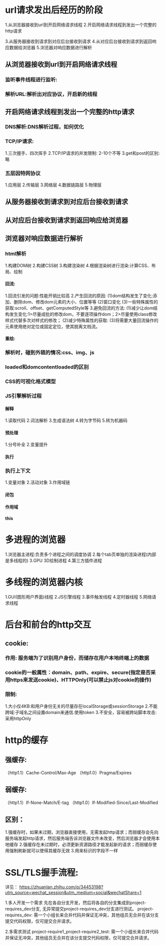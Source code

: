 # url请求发出后经历的阶段
1.从浏览器接收到url到开启网络请求线程
2.开启网络请求线程到发出一个完整的http请求

3.从服务器接收到请求到对应后台接收到请求
4.从对应后台接收到请求到返回响应数据给浏览器
5.浏览器对响应数据进行解析

## 从浏览器接收到url到开启网络请求线程
### 监听事件线程进行监听:
### 解析URL:解析出对应协议，开启新的线程

## 开启网络请求线程到发出一个完整的http请求
### DNS解析:DNS解析过程，如何优化
### TCP/IP请求:
1.三次握手、四次挥手
2.TCP/IP请求的并发限制: 2-10个不等
3.get和post的区别:略

### 五层因特网协议
1.应用层
2.传输层
3.网络层
4.数据链路层
5.物理层

## 从服务器接收到请求到对应后台接收到请求
## 从对应后台接收到请求到返回响应给浏览器

## 浏览器对响应数据进行解析
### html解析
1.构建DOM树
2.构建CSS树
3.构建渲染树
4.根据渲染树进行渲染:计算CSS、布局、绘制

#### 回流:
1.回流引发的问题:性能开销比较高
2.产生回流的原因:
(1)dom结构发生了变化:添加、删除dom、修改dom元素的大小、位置等等
(2)窗口变化
(3)一些特殊属性的获取:scroll、offset、getComputedStyle等
3.避免回流的方法:
(1)减少让dom结构发生变化:1>尽量成批的修改dom，不要逐项操作dom；2>尽量使用class修改样式代替多次对样式的修改；
(2)减少特殊属性的获取:
(3)将需要大量回流操作的元素使用绝对定位或固定定位，使其脱离文档流。

#### 重绘:

### 解析时，碰到外链的情况:css、img、js
### loaded和domcontentloaded的区别

### CSS的可视化格式模型
### JS引擎解析过程
#### 解释
1.读取代码
2.词法解析
3.生成语法树
4.转为字节码
5.转为机器码

#### 预处理
1.分号补全
2.变量提升

#### 执行
### 执行上下文
1.变量对象
2.活动对象
3.作用域链

#### 闭包
#### 作用域
#### this

# 多进程的浏览器
1.浏览器主进程:负责多个进程之间的调度协调
2.每个tab页单独的渲染进程(内部是多线程的)
3.GPU 3D绘制进程
4.第三方插件进程

# 多线程的浏览器内核
1.GUI(图形用户界面)线程 
2.JS引擎线程
3.事件触发线程
4.定时器线程
5.网络请求线程

# 后台和前台的http交互
## cookie:
### 作用: 服务端为了识别用户身份，而储存在用户本地终端上的数据
### cookie的一般属性：domain、path、expire、secure(指定是否采用https来发送cookie)、HTTPOnly(可以禁止js对cookie的操作)
### 限制:
1.大小仅4KB:和用户身份无关的尽量存在localStorage或sessionStorage
2.不能跨域:子域名之间设置domain来通信.使用token
3.不安全，容易被跨站脚本攻击:采用httpOnly

# http的缓存
## 强缓存:
（http1.1）Cache-Control/Max-Age
（http1.0）Pragma/Expires

## 弱缓存:
（http1.1）If-None-Match/E-tag
（http1.0）If-Modified-Since/Last-Modified

## 区别：
1.强缓存时，如果未过期，浏览器直接使用，无需发起http请求；而弱缓存会先向服务端发起http请求，然后服务端告诉浏览器文件未改变，然后浏览器才会使用本地缓存
2.强缓存在未过期时，必须更新资源路径才能发起新的请求；而弱缓存使用强制刷新就可以使得其缓存无效
3.用来标识的字段不一样

# SSL/TLS握手流程:

详见：
  https://zhuanlan.zhihu.com/p/34453198?utm_source=wechat_session&utm_medium=social&wechatShare=1



1.多人开发一个需求
先在各自分支开发，然后将各自的分支集成到project-requires_dev分支, 无异常提交project-requires_dev分支进行测试。
project-requires_dev: 需一个小组长来合并代码并保证无冲突，其他组员无合并在该分支提交代码权限，仅可提交合并请求。

2.多需求测试
project-require1_project-require2_test: 需一个小组长来合并代码并保证无冲突，其他组员无合并在该分支提交代码权限，仅可提交合并请求。





